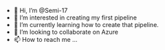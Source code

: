 - 👋 Hi, I’m @Semi-17
- 👀 I’m interested in creating my first pipeline
- 🌱 I’m currently learning how to create that pipeline.
- 💞️ I’m looking to collaborate on Azure
- 📫 How to reach me ...

<!---
Semi-17/Semi-17 is a ✨ special ✨ repository because its `README.md` (this file) appears on your GitHub profile.
You can click the Preview link to take a look at your changes.
--->
